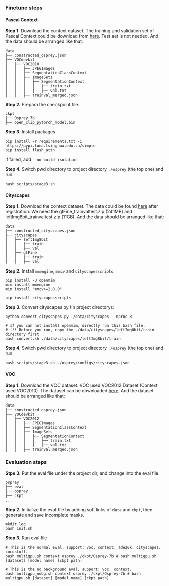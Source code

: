 ### Finetune steps
#### Pascal Context
**Step 1.** Download the context dataset. The training and validation set of Pascal Context could be download from [here](http://host.robots.ox.ac.uk/pascal/VOC/voc2010/VOCtrainval_03-May-2010.tar). Test set is not needed. And the data should be arranged like that:

```
data
├── constructed_osprey.json
├── VOCdevkit
│   ├── VOC2010
│   │   ├── JPEGImages
│   │   ├── SegmentationClassContext
│   │   ├── ImageSets
│   │   │   ├── SegmentationContext
│   │   │   │   ├── train.txt
│   │   │   │   ├── val.txt
│   │   ├── trainval_merged.json
```

**Step 2.** Prepara the checkpoint file.
```
ckpt
├── Osprey_7b
├── open_clip_pytorch_model.bin
```

**Step 3.** Install packages
```
pip install -r requirements.txt -i https://pypi.tuna.tsinghua.edu.cn/simple
pip install flash_attn 
```
if failed, add `--no-build-isolation`

**Step 4.** Switch pwd directory to project directory `./osprey` (the top one) and run:
```
bash scripts/stage3.sh
```

#### Cityscapes
**Step 1.** Download the context dataset. The data could be found [here](https://www.cityscapes-dataset.com/downloads/) after registration. We need the gtFine_trainvaltest.zip (241MB) and leftImg8bit_trainvaltest.zip (11GB). And the data should be arranged like that:

```
data
├── constructed_cityscapes.json
├── cityscapes
│   ├── leftImg8bit
│   │   ├── train
│   │   ├── val
│   ├── gtFine
│   │   ├── train
│   │   ├── val
```

**Step 2.** Install `mmengine`, `mmcv` and `cityscapesscripts`
```
pip install -U openmim
mim install mmengine
mim install "mmcv>=2.0.0"

pip install cityscapesscripts
```

**Step 3.** Convert cityscapes by (In project directory):
```
python convert_cityscapes.py ./data/cityscapes --nproc 8

# If you can not install openmim, directly run this bash file.
# !!! Before you run, copy the ./data/cityscapes/leftImg8bit/train directory first
bash convert.sh ./data/cityscapes/leftImg8bit/train
```

**Step 4.** Switch pwd directory to project directory `./osprey` (the top one) and run:
```
bash scripts/stage3.sh ./osprey/configs/cityscapes.json
```

#### VOC
**Step 1.** Download the VOC dataset. VOC used VOC2012 Dataset (Context used VOC2010). The dataset can be downloaded [here](http://host.robots.ox.ac.uk/pascal/VOC/voc2012/VOCtrainval_11-May-2012.tar). And the dataset should be arranged like that:

```
data
├── constructed_osprey.json
├── VOCdevkit
│   ├── VOC2012
│   │   ├── JPEGImages
│   │   ├── SegmentationClassContext
│   │   ├── ImageSets
│   │   │   ├── SegmentationContext
│   │   │   │   ├── train.txt
│   │   │   │   ├── val.txt
│   │   ├── trainval_merged.json
```

### Evaluation steps
**Stpe 3.** Put the eval file under the project dir, and change into the eval file.
```
osprey
├── eval
├── osprey
├── ckpt
...
```

**Step 2.** Initialize the eval file by adding soft links of `data` and `ckpt`, then generate and save incomplete masks.
```
mkdir log
bash init.sh
```

**Step 3.** Run eval file
```
# This is the normal eval, support: voc, context, ade20k, cityscapes, cocostuff.
bash multigpu.sh context osprey ./ckpt/Osprey-7b # bash multigpu.sh [dataset] [model name] [ckpt path]

# This is the no background eval, support: voc, context.
bash multigpu_nobg.sh context osprey ./ckpt/Osprey-7b # bash multigpu.sh [dataset] [model name] [ckpt path]
```


